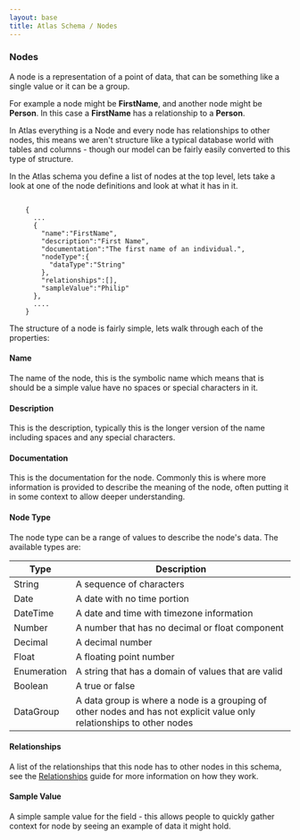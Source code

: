 ```yaml
---
layout: base
title: Atlas Schema / Nodes
---
```


### Nodes

A node is a representation of a point of data,  that can be something like a single value or it can be a group.

For example a node might be **FirstName**, and another node might be **Person**.  In this case a **FirstName** has a relationship to a **Person**.

In Atlas everything is a Node and every node has relationships to other nodes,  this means we aren't structure like a typical database world with tables and columns - though our model can be fairly easily converted to this type of structure.

In the Atlas schema you define a list of nodes at the top level,  lets take a look at one of the node definitions and look at what it has in it.

<pre><code data-language="javascript">
    {
      ...
      {
	    "name":"FirstName",
	    "description":"First Name",
	    "documentation":"The first name of an individual.",
	    "nodeType":{
	      "dataType":"String"
	    },
	    "relationships":[],
	    "sampleValue":"Philip"
	  },
      ....
    }
</code></pre>

The structure of a node is fairly simple,  lets walk through each of the properties:

#### Name

The name of the node,  this is the symbolic name which means that is should be a simple value have no spaces or special characters in it. 

#### Description

This is the description,  typically this is the longer version of the name including spaces and any special characters.

#### Documentation

This is the documentation for the node.  Commonly this is where more information is provided to describe the meaning of the node,  often putting it in some context to allow deeper understanding.

#### Node Type

The node type can be a range of values to describe the node's data.  The available types are:

<table class="table">
  <thead>
    <tr>
      <th>Type</th>
      <th>Description</th>
    </tr>
  </thead>
  <tbody>
    <tr>
      <td>String</td>
      <td>A sequence of characters</td>
    </tr>
    <tr>
      <td>Date</td>
      <td>A date with no time portion</td>
    </tr>
    <tr>
      <td>DateTime</td>
      <td>A date and time with timezone information</td>
    </tr>
    <tr>
      <td>Number</td>
      <td>A number that has no decimal or float component</td>
    </tr>
    <tr>
      <td>Decimal</td>
      <td>A decimal number</td>
    </tr>
    <tr>
      <td>Float</td>
      <td>A floating point number</td>
    </tr>
    <tr>
      <td>Enumeration</td>
      <td>A string that has a domain of values that are valid</td>
    </tr>
    <tr>
      <td>Boolean</td>
      <td>A true or false</td>
    </tr>
    <tr>
      <td>DataGroup</td>
      <td>A data group is where a node is a grouping of other nodes and has not explicit value only relationships to other nodes</td>
    </tr>
  </tbody>
</table>

#### Relationships

A list of the relationships that this node has to other nodes in this schema,  see the [Relationships](relationships.html) guide for more information on how they work.

#### Sample Value

A simple sample value for the field - this allows people to quickly gather context for node by seeing an example of data it might hold. 
   




